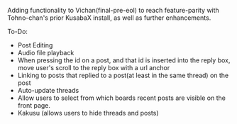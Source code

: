 Adding functionality to Vichan(final-pre-eol) to reach feature-parity with Tohno-chan's prior KusabaX install, as well as further enhancements.

To-Do:

* Post Editing
* Audio file playback
* When pressing the id on a post, and that id is inserted into the reply box, move user's scroll to the reply box with a url anchor
* Linking to posts that replied to a post(at least in the same thread) on the post
* Auto-update threads
* Allow users to select from which boards recent posts are visible on the front page.
* Kakusu (allows users to hide threads and posts)
